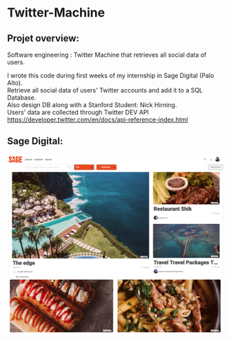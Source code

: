# Twitter-Machine
## Projet overview:
Software engineering : Twitter Machine that retrieves all social data of users.

I wrote this code during first weeks of my internship in Sage Digital (Palo Alto). <br/>
Retrieve all social data of users' Twitter accounts and add it to a SQL Database. <br/>
Also design DB along with a Stanford Student: Nick Hirning. <br/>
Users' data are collected through Twitter DEV API https://developer.twitter.com/en/docs/api-reference-index.html

## Sage Digital:

![Image Sage](https://github.com/wlambert01/Twitter-Machine/blob/master/Sage.png)
![Image Sage](https://github.com/wlambert01/Twitter-Machine/blob/master/Sage4.png)

